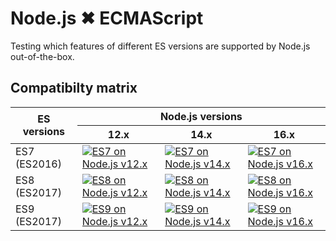 # Node.js ✖ ECMAScript

Testing which features of different ES versions are supported by Node.js out-of-the-box.

## Compatibilty matrix

<table>
  <thead>
    <tr>
      <th rowspan="2">ES versions</th>
      <th colspan="3">Node.js versions</th>
    </tr>
    <tr>
      <th>12.x</th>
      <th>14.x</th>
      <th>16.x</th>
    </tr>
  </thead>
  <tbody>
    <tr>
      <td>ES7 (ES2016)</td>
      <td>
        <a href="https://github.com/maacpiash/node-es-features/actions/workflows/es7-node.js-12.yml">
          <img
            src="https://img.shields.io/github/workflow/status/maacpiash/node-es-features/ES7%20on%20Node.js%2012.x?style=flat-square"
            alt="ES7 on Node.js v12.x"
          />
        </a>
      </td>
      <td>
        <a href="https://github.com/maacpiash/node-es-features/actions/workflows/es7-node.js-14.yml">
          <img
            src="https://img.shields.io/github/workflow/status/maacpiash/node-es-features/ES7%20on%20Node.js%2014.x?style=flat-square"
            alt="ES7 on Node.js v14.x"
          />
        </a>
      </td>
      <td>
        <a href="https://github.com/maacpiash/node-es-features/actions/workflows/es7-node.js-16.yml">
          <img
            src="https://img.shields.io/github/workflow/status/maacpiash/node-es-features/ES7%20on%20Node.js%2016.x?style=flat-square"
            alt="ES7 on Node.js v16.x"
          />
        </a>
      </td>
    </tr>
    <tr>
      <td>ES8 (ES2017)</td>
      <td>
        <a href="https://github.com/maacpiash/node-es-features/actions/workflows/es8-node.js-12.yml">
          <img
            src="https://img.shields.io/github/workflow/status/maacpiash/node-es-features/ES8%20on%20Node.js%2012.x?style=flat-square"
            alt="ES8 on Node.js v12.x"
          />
        </a>
      </td>
      <td>
        <a href="https://github.com/maacpiash/node-es-features/actions/workflows/es8-node.js-14.yml">
          <img
            src="https://img.shields.io/github/workflow/status/maacpiash/node-es-features/ES8%20on%20Node.js%2014.x?style=flat-square"
            alt="ES8 on Node.js v14.x"
          />
        </a>
      </td>
      <td>
        <a href="https://github.com/maacpiash/node-es-features/actions/workflows/es8-node.js-16.yml">
          <img
            src="https://img.shields.io/github/workflow/status/maacpiash/node-es-features/ES8%20on%20Node.js%2016.x?style=flat-square"
            alt="ES8 on Node.js v16.x"
          />
        </a>
      </td>
    </tr>
    <tr>
      <td>ES9 (ES2017)</td>
      <td>
        <a href="https://github.com/maacpiash/node-es-features/actions/workflows/es9-node.js-12.yml">
          <img
            src="https://img.shields.io/github/workflow/status/maacpiash/node-es-features/ES9%20on%20Node.js%2012.x?style=flat-square"
            alt="ES9 on Node.js v12.x"
          />
        </a>
      </td>
      <td>
        <a href="https://github.com/maacpiash/node-es-features/actions/workflows/es9-node.js-14.yml">
          <img
            src="https://img.shields.io/github/workflow/status/maacpiash/node-es-features/ES9%20on%20Node.js%2014.x?style=flat-square"
            alt="ES9 on Node.js v14.x"
          />
        </a>
      </td>
      <td>
        <a href="https://github.com/maacpiash/node-es-features/actions/workflows/es9-node.js-16.yml">
          <img
            src="https://img.shields.io/github/workflow/status/maacpiash/node-es-features/ES9%20on%20Node.js%2016.x?style=flat-square"
            alt="ES9 on Node.js v16.x"
          />
        </a>
      </td>
    </tr>
  </tbody>
</table>
